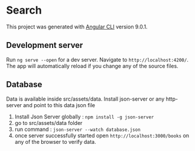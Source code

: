 # Search

This project was generated with [Angular CLI](https://github.com/angular/angular-cli) version 9.0.1.

## Development server

Run `ng serve --open` for a dev server. Navigate to `http://localhost:4200/`. The app will automatically reload if you change any of the source files.

## Database
Data is available inside src/assets/data. Install json-server or any http-server and point to this data json file
1. Install Json Server globally : 
    `npm install -g json-server`
2. go to src/assets/data folder
3. run command : 
    `json-server --watch database.json`
4. once server successfully started open `http://localhost:3000/books` on any of the browser to verify data.
